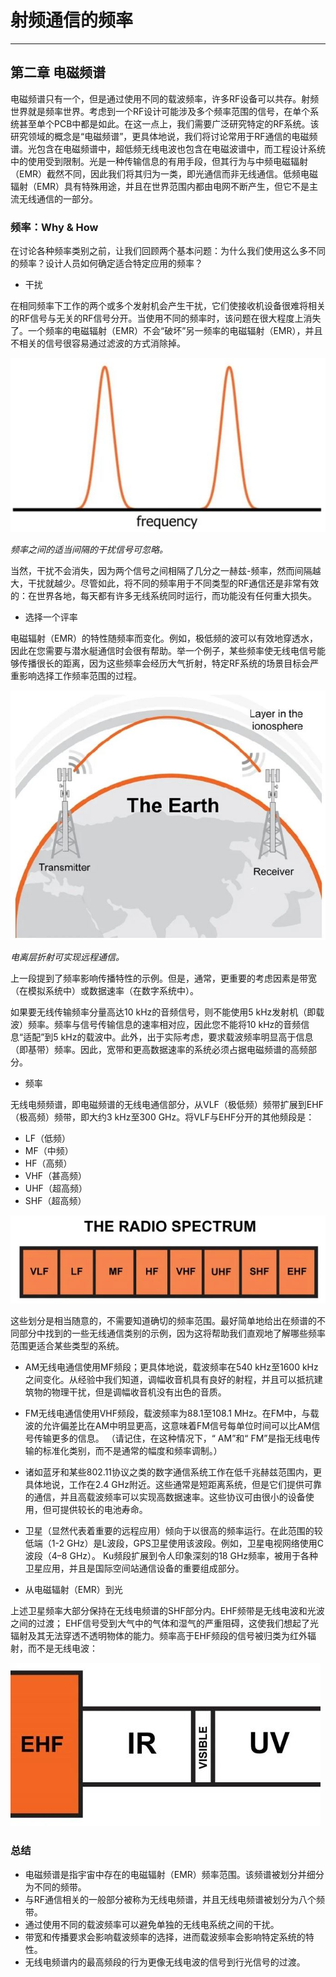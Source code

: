 # 射频通信的频率

------

## 第二章 电磁频谱

电磁频谱只有一个，但是通过使用不同的载波频率，许多RF设备可以共存。射频世界就是频率世界。考虑到一个RF设计可能涉及多个频率范围的信号，在单个系统甚至单个PCB中都是如此。在这一点上，我们需要广泛研究特定的RF系统。该研究领域的概念是“电磁频谱”，更具体地说，我们将讨论常用于RF通信的电磁频谱。光包含在电磁频谱中，超低频无线电波也包含在电磁波谱中，而工程设计系统中的使用受到限制。光是一种传输信息的有用手段，但其行为与中频电磁辐射（EMR）截然不同，因此我们将其归为一类，即光通信而非无线通信。低频电磁辐射（EMR）具有特殊用途，并且在世界范围内都由电网不断产生，但它不是主流无线通信的一部分。

### 频率：Why & How

在讨论各种频率类别之前，让我们回顾两个基本问题：为什么我们使用这么多不同的频率？设计人员如何确定适合特定应用的频率？

* 干扰

在相同频率下工作的两个或多个发射机会产生干扰，它们使接收机设备很难将相关的RF信号与无关的RF信号分开。当使用不同的频率时，该问题在很大程度上消失了。一个频率的电磁辐射（EMR）不会“破坏”另一频率的电磁辐射（EMR），并且不相关的信号很容易通过滤波的方式消除掉。

![interference](imgs/RFT_ch2_pg1_1.jpg)

*频率之间的适当间隔的干扰信号可忽略。*

当然，干扰不会消失，因为两个信号之间相隔了几分之一赫兹-频率，然而间隔越大，干扰就越少。尽管如此，将不同的频率用于不同类型的RF通信还是非常有效的：在世界各地，每天都有许多无线系统同时运行，而功能没有任何重大损失。

* 选择一个评率

电磁辐射（EMR）的特性随频率而变化。例如，极低频的波可以有效地穿透水，因此在您需要与潜水艇通信时会很有帮助。举一个例子，某些频率使无线电信号能够传播很长的距离，因为这些频率会经历大气折射，特定RF系统的场景目标会严重影响选择工作频率范围的过程。

![ionospheric](imgs/RFT_ch2_pg1_2.jpg)

*电离层折射可实现远程通信。*

上一段提到了频率影响传播特性的示例。但是，通常，更重要的考虑因素是带宽（在模拟系统中）或数据速率（在数字系统中）。

如果要无线传输频率分量高达10 kHz的音频信号，则不能使用5 kHz发射机（即载波）频率。频率与信号传输信息的速率相对应，因此您不能将10 kHz的音频信息“适配”到5 kHz的载波中。此外，出于实际考虑，要求载波频率明显高于信息（即基带）频率。因此，宽带和更高数据速率的系统必须占据电磁频谱的高频部分。

* 频率

无线电频频谱，即电磁频谱的无线电通信部分，从VLF（极低频）频带扩展到EHF（极高频）频带，即大约3 kHz至300 GHz。将VLF与EHF分开的其他频段是：

+ LF（低频）
+ MF（中频）
+ HF（高频）
+ VHF（甚高频）
+ UHF（超高频）
+ SHF（超高频）

![spectrum](imgs/RFT_ch2_pg1_3.jpg)

这些划分是相当随意的，不需要知道确切的频率范围。最好简单地给出在频谱的不同部分中找到的一些无线通信类别的示例，因为这将帮助我们直观地了解哪些频率范围更适合某些类型的系统。

+ AM无线电通信使用MF频段；更具体地说，载波频率在540 kHz至1600 kHz之间变化。从经验中我们知道，调幅收音机具有良好的射程，并且可以抵抗建筑物的物理干扰，但是调幅收音机没有出色的音质。

+ FM无线电通信使用VHF频段，载波频率为88.1至108.1 MHz。在FM中，与载波的允许偏差比在AM中明显更高，这意味着FM信号每单位时间可以比AM信号传输更多的信息。 （请记住，在这种情况下，“ AM”和“ FM”是指无线电传输的标准化类别，而不是通常的幅度和频率调制。）

+ 诸如蓝牙和某些802.11协议之类的数字通信系统工作在低千兆赫兹范围内，更具体地说，工作在2.4 GHz附近。这些通常是短距离系统，但是它们提供可靠的通信，并且高载波频率可以实现高数据速率。这些协议可由很小的设备使用，但可提供较长的电池寿命。

+ 卫星（显然代表着重要的远程应用）倾向于以很高的频率运行。在此范围的较低端（1-2 GHz）是L波段，GPS卫星使用该波段。例如，卫星电视网络使用C波段（4–8 GHz）。 Ku频段扩展到令人印象深刻的18 GHz频率，被用于各种卫星应用，并且是国际空间站通信设备的重要组成部分。

* 从电磁辐射（EMR）到光

上述卫星频率大部分保持在无线电频谱的SHF部分内。EHF频带是无线电波和光波之间的过渡； EHF信号受到大气中的气体和湿气的严重阻碍，这使我们想起了光辐射及其无法穿透不透明物体的能力。频率高于EHF频段的信号被归类为红外辐射，而不是无线电波：

![spectrum](imgs/RFT_ch2_pg1_4.jpg)

### 总结

* 电磁频谱是指宇宙中存在的电磁辐射（EMR）频率范围。该频谱被划分并细分为不同的频带。
* 与RF通信相关的一般部分被称为无线电频谱，并且无线电频谱被划分为八个频带。
* 通过使用不同的载波频率可以避免单独的无线电系统之间的干扰。
* 带宽和传播要求会影响载波频率的选择，进而载波频率会影响特定系统的特性。
* 无线电频谱内的最高频段的行为更像无线电波的信号到行光信号的过渡。